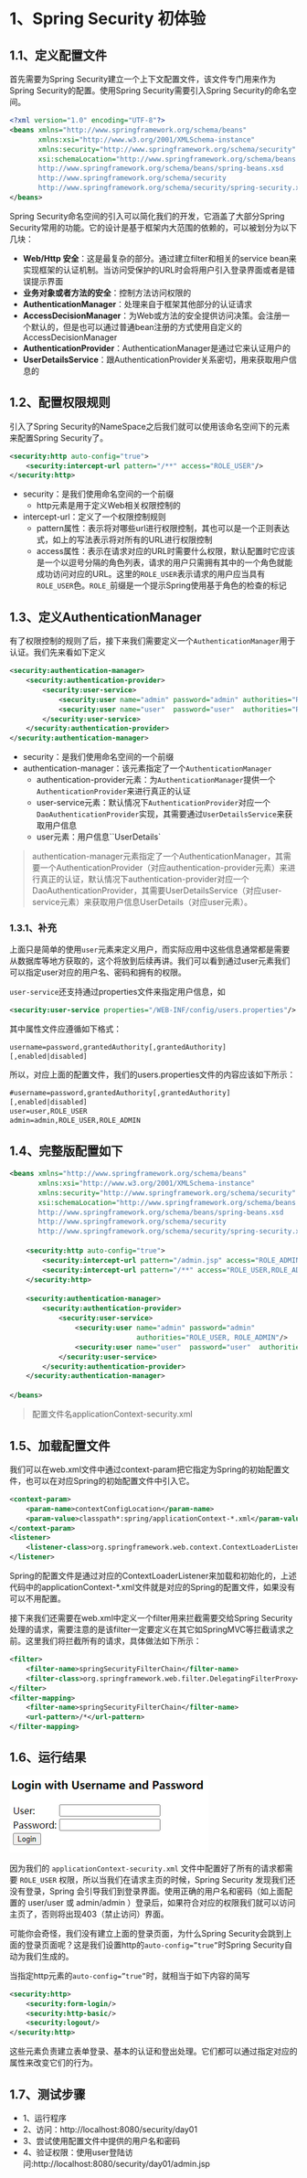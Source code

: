 # 1、Spring Security 初体验

## 1.1、定义配置文件

首先需要为Spring Security建立一个上下文配置文件，该文件专门用来作为Spring Security的配置。使用Spring Security需要引入Spring Security的命名空间。

```xml
<?xml version="1.0" encoding="UTF-8"?>
<beans xmlns="http://www.springframework.org/schema/beans"
       xmlns:xsi="http://www.w3.org/2001/XMLSchema-instance"
       xmlns:security="http://www.springframework.org/schema/security"
       xsi:schemaLocation="http://www.springframework.org/schema/beans
       http://www.springframework.org/schema/beans/spring-beans.xsd
       http://www.springframework.org/schema/security
       http://www.springframework.org/schema/security/spring-security.xsd">
</beans>
```

Spring Security命名空间的引入可以简化我们的开发，它涵盖了大部分Spring Security常用的功能。它的设计是基于框架内大范围的依赖的，可以被划分为以下几块：

- **Web/Http 安全**：这是最复杂的部分。通过建立filter和相关的service bean来实现框架的认证机制。当访问受保护的URL时会将用户引入登录界面或者是错误提示界面
- **业务对象或者方法的安全**：控制方法访问权限的
- **AuthenticationManager**：处理来自于框架其他部分的认证请求
- **AccessDecisionManager**：为Web或方法的安全提供访问决策。会注册一个默认的，但是也可以通过普通bean注册的方式使用自定义的AccessDecisionManager
- **AuthenticationProvider**：AuthenticationManager是通过它来认证用户的
- **UserDetailsService**：跟AuthenticationProvider关系密切，用来获取用户信息的

## 1.2、配置权限规则

 引入了Spring Security的NameSpace之后我们就可以使用该命名空间下的元素来配置Spring Security了。

```xml
<security:http auto-config="true">
    <security:intercept-url pattern="/**" access="ROLE_USER"/>
</security:http>
```

- security：是我们使用命名空间的一个前缀
  - http元素是用于定义Web相关权限控制的
- intercept-url：定义了一个权限控制规则
  - pattern属性：表示将对哪些url进行权限控制，其也可以是一个正则表达式，如上的写法表示将对所有的URL进行权限控制
  - access属性：表示在请求对应的URL时需要什么权限，默认配置时它应该是一个以逗号分隔的角色列表，请求的用户只需拥有其中的一个角色就能成功访问对应的URL。这里的`ROLE_USER`表示请求的用户应当具有`ROLE_USER`色。`ROLE_`前缀是一个提示Spring使用基于角色的检查的标记

## 1.3、定义AuthenticationManager

有了权限控制的规则了后，接下来我们需要定义一个`AuthenticationManager`用于认证。我们先来看如下定义

```xml
<security:authentication-manager>
    <security:authentication-provider>
        <security:user-service>
            <security:user name="admin" password="admin" authorities="ROLE_USER, ROLE_ADMIN"/>
            <security:user name="user"  password="user"  authorities="ROLE_USER"/>
        </security:user-service>
    </security:authentication-provider>
</security:authentication-manager>
```
- security：是我们使用命名空间的一个前缀
- authentication-manager：该元素指定了一个`AuthenticationManager`
  - authentication-provider元素：为`AuthenticationManager`提供一个`AuthenticationProvider`来进行真正的认证
  - user-service元素：默认情况下`AuthenticationProvider`对应一个`DaoAuthenticationProvider`实现，其需要通过`UserDetailsService`来获取用户信息
  - user元素：用户信息``UserDetails`

> authentication-manager元素指定了一个AuthenticationManager，其需要一个AuthenticationProvider（对应authentication-provider元素）来进行真正的认证，默认情况下authentication-provider对应一个DaoAuthenticationProvider，其需要UserDetailsService（对应user-service元素）来获取用户信息UserDetails（对应user元素）。

### 1.3.1、补充

上面只是简单的使用`user`元素来定义用户，而实际应用中这些信息通常都是需要从数据库等地方获取的，这个将放到后续再讲。我们可以看到通过user元素我们可以指定user对应的用户名、密码和拥有的权限。

 `user-service`还支持通过properties文件来指定用户信息，如

```xml
<security:user-service properties="/WEB-INF/config/users.properties"/>
```

其中属性文件应遵循如下格式：

```properties
username=password,grantedAuthority[,grantedAuthority][,enabled|disabled]
```

所以，对应上面的配置文件，我们的users.properties文件的内容应该如下所示：

```properties
#username=password,grantedAuthority[,grantedAuthority][,enabled|disabled]
user=user,ROLE_USER
admin=admin,ROLE_USER,ROLE_ADMIN
```

## 1.4、完整版配置如下

```xml
<beans xmlns="http://www.springframework.org/schema/beans"
       xmlns:xsi="http://www.w3.org/2001/XMLSchema-instance"
       xmlns:security="http://www.springframework.org/schema/security"
       xsi:schemaLocation="http://www.springframework.org/schema/beans
       http://www.springframework.org/schema/beans/spring-beans.xsd
       http://www.springframework.org/schema/security
       http://www.springframework.org/schema/security/spring-security.xsd">

    <security:http auto-config="true">
        <security:intercept-url pattern="/admin.jsp" access="ROLE_ADMIN"/>
        <security:intercept-url pattern="/**" access="ROLE_USER,ROLE_ADMIN"/>
    </security:http>

    <security:authentication-manager>
        <security:authentication-provider>
            <security:user-service>
                <security:user name="admin" password="admin" 
                               authorities="ROLE_USER, ROLE_ADMIN"/>
                <security:user name="user"  password="user"  authorities="ROLE_USER"/>
            </security:user-service>
        </security:authentication-provider>
    </security:authentication-manager>

</beans>
```

> 配置文件名applicationContext-security.xml

## 1.5、加载配置文件

我们可以在web.xml文件中通过context-param把它指定为Spring的初始配置文件，也可以在对应Spring的初始配置文件中引入它。

```xml
<context-param>
    <param-name>contextConfigLocation</param-name>
    <param-value>classpath*:spring/applicationContext-*.xml</param-value>
</context-param>
<listener>
    <listener-class>org.springframework.web.context.ContextLoaderListener</listener-class>
</listener>
```

Spring的配置文件是通过对应的ContextLoaderListener来加载和初始化的，上述代码中的applicationContext-*.xml文件就是对应的Spring的配置文件，如果没有可以不用配置。

接下来我们还需要在web.xml中定义一个filter用来拦截需要交给Spring Security处理的请求，需要注意的是该filter一定要定义在其它如SpringMVC等拦截请求之前。这里我们将拦截所有的请求，具体做法如下所示：

```xml
<filter>
    <filter-name>springSecurityFilterChain</filter-name>
    <filter-class>org.springframework.web.filter.DelegatingFilterProxy</filter-class>
</filter>
<filter-mapping>
    <filter-name>springSecurityFilterChain</filter-name>
    <url-pattern>/*</url-pattern>
</filter-mapping>
```

## 1.6、运行结果

![初体验](01-Spring%20Security%20%E5%88%9D%E4%BD%93%E9%AA%8C/image-20200603163857682.png)

因为我们的 `applicationContext-security.xml` 文件中配置好了所有的请求都需要 `ROLE_USER` 权限，所以当我们在请求主页的时候，Spring Security 发现我们还没有登录，Spring 会引导我们到登录界面。使用正确的用户名和密码（如上面配置的 user/user 或 admin/admin ）登录后，如果符合对应的权限我们就可以访问主页了，否则将出现403（禁止访问）界面。

可能你会奇怪，我们没有建立上面的登录页面，为什么Spring Security会跳到上面的登录页面呢？这是我们设置http的`auto-config=”true”`时Spring Security自动为我们生成的。

当指定http元素的`auto-config=”true”`时，就相当于如下内容的简写

```xml
<security:http>
    <security:form-login/>
    <security:http-basic/>
    <security:logout/>
</security:http>
```

这些元素负责建立表单登录、基本的认证和登出处理。它们都可以通过指定对应的属性来改变它们的行为。

## 1.7、测试步骤

- 1、运行程序
- 2、访问：http://localhost:8080/security/day01
- 3、尝试使用配置文件中提供的用户名和密码
- 4、验证权限：使用user登陆访问:http://localhost:8080/security/day01/admin.jsp